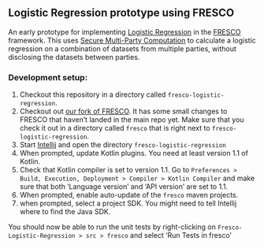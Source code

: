 Logistic Regression prototype using FRESCO
------------------------------------------

An early prototype for implementing [Logistic Regression][1] in the [FRESCO][2] framework. This uses [Secure Multi-Party Computation][3] to calculate a logistic regression on a combination of datasets from multiple parties, without disclosing the datasets between parties.

### Development setup:

1. Checkout this repository in a directory called `fresco-logistic-regression`.
2. Checkout out [our fork of FRESCO][4]. It has some small changes to FRESCO that haven’t landed in the main repo yet. Make sure that you check it out in a directory called `fresco` that is right next to `fresco-logistic-regression`.
3. Start [Intellij][5] and open the directory `fresco-logistic-regression`
4. When prompted, update Kotlin plugins. You need at least version 1.1 of Kotlin.
5. Check that Kotlin compiler is set to version 1.1. Go to `Preferences > Build, Execution, Deployment > Compiler > Kotlin Compiler` and make sure that both ‘Language version’ and ‘API version’ are set to 1.1.
6. When prompted, enable auto-update of the `fresco` maven projects.
7. when prompted, select a project SDK. You might need to tell Intellij where to find the Java SDK.

You should now be able to run the unit tests by right-clicking on `Fresco-Logistic-Regression > src > fresco` and select ‘Run Tests in fresco’

[1]: https://en.wikipedia.org/wiki/Logistic_regression
[2]: https://github.com/aicis/fresco
[3]: https://en.wikipedia.org/wiki/Secure_multi-party_computation
[4]: https://github.com/Charterhouse/fresco
[5]: https://www.jetbrains.com/idea/
